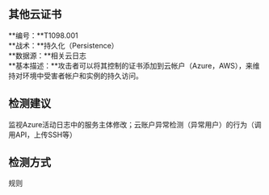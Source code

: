 ## 其他云证书  
**编号：**T1098.001  
**战术：**持久化（Persistence）  
**数据源：**相关云日志  
**基本描述：**攻击者可以将其控制的证书添加到云帐户（Azure，AWS），来维持对环境中受害者帐户和实例的持久访问。  
## 检测建议  
监视Azure活动日志中的服务主体修改；云账户异常检测（异常用户）的行为（调用API，上传SSH等）  
## 检测方式  
规则
